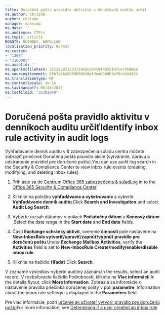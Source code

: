 ```yaml
---
title: Doručená pošta pravidlo aktivitu v denníkoch auditu určiť
ms.author: chrisda
author: chrisda
manager: dansimp
ms.date: ''
ms.audience: ITPro
ms.topic: article
ROBOTS: NOINDEX, NOFOLLOW
localization_priority: Normal
ms.custom:
- "1368"
- "3100005"
ms.assetid: ''
ms.openlocfilehash: 51c25897223371a6dcc94c948955107ce74b0e8e
ms.sourcegitcommit: 5fb7a4b28859690020efdea630d03e70cc0e6334
ms.translationtype: MT
ms.contentlocale: sk-SK
ms.lasthandoff: 06/28/2019
ms.locfileid: "35383040"
---
```

# <a name="identify-inbox-rule-activity-in-audit-logs"></a><span data-ttu-id="5d12d-102">Doručená pošta pravidlo aktivitu v denníkoch auditu určiť</span><span class="sxs-lookup"><span data-stu-id="5d12d-102">Identify inbox rule activity in audit logs</span></span>

<span data-ttu-id="5d12d-103">Vyhľadávanie denník auditu v & zabezpečenia súladu centra môžete zobraziť priečinok Doručená pošta pravidlo akcie (vytváranie, úpravu a odstránenie pravidiel pre doručenú poštu).</span><span class="sxs-lookup"><span data-stu-id="5d12d-103">You can use audit log search in the Security & Compliance Center to view inbox rule events (creating, modifying, and deleting inbox rules).</span></span>

1. <span data-ttu-id="5d12d-104">Prihláste sa do [Centrum Office 365 zabezpečenia & súlad](https://protection.office.com/)</span><span class="sxs-lookup"><span data-stu-id="5d12d-104">Log in to the [Office 365 Security & Compliance Center](https://protection.office.com/)</span></span>

2. <span data-ttu-id="5d12d-105">Kliknite na položku **vyhľadávanie a vyšetrovanie** a vyberte **Vyhľadávanie denník auditu**.</span><span class="sxs-lookup"><span data-stu-id="5d12d-105">Click **Search and Investigation** and select **Audit Log Search**.</span></span>

3. <span data-ttu-id="5d12d-106">Vyberte rozsah dátumov v poliach **Počiatočný dátum** a **Koncový dátum** .</span><span class="sxs-lookup"><span data-stu-id="5d12d-106">Select the date range in the **Start date** and **End date** fields.</span></span>

4. <span data-ttu-id="5d12d-107">Časti **Exchange schránky aktivít**, overenie **činnosti** pole nastavené na **New-InboxRule vytvoriť/upraviť/zapnúť/vypnúť pravidlo pre doručenú poštu**.</span><span class="sxs-lookup"><span data-stu-id="5d12d-107">Under **Exchange Mailbox Activities**, verify the **Activities** field is set to **New-InboxRule Create/modify/enable/disable inbox rule**.</span></span>

5. <span data-ttu-id="5d12d-108">Kliknite na tlačidlo **Hľadať**.</span><span class="sxs-lookup"><span data-stu-id="5d12d-108">Click **Search**.</span></span>

<span data-ttu-id="5d12d-109">V zozname výsledkov vyberte auditný záznam.</span><span class="sxs-lookup"><span data-stu-id="5d12d-109">In the results, select an audit record.</span></span> <span data-ttu-id="5d12d-110">V rozbaľovacie tlačidlo Podrobnosti, kliknite na **Viac informácií**.</span><span class="sxs-lookup"><span data-stu-id="5d12d-110">In the details flyout, click **More Information**.</span></span> <span data-ttu-id="5d12d-111">Zobrazia sa informácie o nastavenie pravidla priečinka doručenej pošty v poli **parametre** .</span><span class="sxs-lookup"><span data-stu-id="5d12d-111">Information about the inbox rule settings is displayed in the **Parameters** field.</span></span>

<span data-ttu-id="5d12d-112">Pre viac informácie, pozri [určenie ak užívateľ vytvoril pravidlo pre doručenú poštu](https://docs.microsoft.com//office365/securitycompliance/auditing-troubleshooting-scenarios#determining-if-a-user-created-an-inbox-rule)</span><span class="sxs-lookup"><span data-stu-id="5d12d-112">For more information, see [Determining if a user created an inbox rule](https://docs.microsoft.com//office365/securitycompliance/auditing-troubleshooting-scenarios#determining-if-a-user-created-an-inbox-rule)</span></span>
